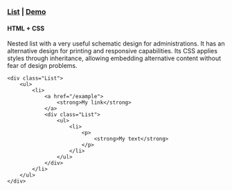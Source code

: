 ### [List](components/List) | [Demo](http://html.systems/List) 
#### HTML + CSS

Nested list with a very useful schematic design for administrations. It has an alternative design for printing and responsive capabilities. Its CSS applies styles through inheritance, allowing embedding alternative content without fear of design problems.

```
<div class="List">
    <ul>
        <li>
            <a href="/example">
                <strong>My link</strong>
            </a>
            <div class="List">
                <ul>
                    <li>
                        <p>
                            <strong>My text</strong>
                        </p>
                    </li>
                </ul>
            </div>
        </li>
    </ul>
</div>
```
